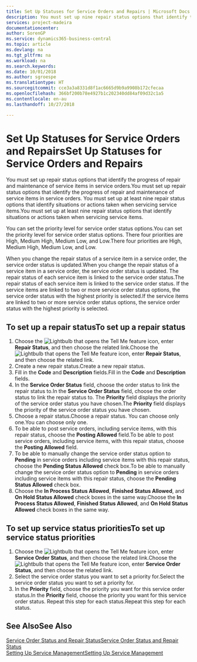 ```yaml
---
title: Set Up Statuses for Service Orders and Repairs | Microsoft Docs
description: You must set up nine repair status options that identify the progress of repair and maintenance of service items in service orders.
services: project-madeira
documentationcenter: 
author: SorenGP
ms.service: dynamics365-business-central
ms.topic: article
ms.devlang: na
ms.tgt_pltfrm: na
ms.workload: na
ms.search.keywords: 
ms.date: 10/01/2018
ms.author: sgroespe
ms.translationtype: HT
ms.sourcegitcommit: cce3a3a8331d8f1ac6665d9b9a9908b172cfecaa
ms.openlocfilehash: 366bf200b78e4927b1c202340dd84af09d32c1a5
ms.contentlocale: en-au
ms.lasthandoff: 10/27/2018

---
```

# <a name="set-up-statuses-for-service-orders-and-repairs"></a><span data-ttu-id="7e6fe-103">Set Up Statuses for Service Orders and Repairs</span><span class="sxs-lookup"><span data-stu-id="7e6fe-103">Set Up Statuses for Service Orders and Repairs</span></span>
<span data-ttu-id="7e6fe-104">You must set up repair status options that identify the progress of repair and maintenance of service items in service orders.</span><span class="sxs-lookup"><span data-stu-id="7e6fe-104">You must set up repair status options that identify the progress of repair and maintenance of service items in service orders.</span></span> <span data-ttu-id="7e6fe-105">You must set up at least nine repair status options that identify situations or actions taken when servicing service items.</span><span class="sxs-lookup"><span data-stu-id="7e6fe-105">You must set up at least nine repair status options that identify situations or actions taken when servicing service items.</span></span>  

<span data-ttu-id="7e6fe-106">You can set the priority level for service order status options.</span><span class="sxs-lookup"><span data-stu-id="7e6fe-106">You can set the priority level for service order status options.</span></span> <span data-ttu-id="7e6fe-107">There four priorities are High, Medium High, Medium Low, and Low.</span><span class="sxs-lookup"><span data-stu-id="7e6fe-107">There four priorities are High, Medium High, Medium Low, and Low.</span></span>  

<span data-ttu-id="7e6fe-108">When you change the repair status of a service item in a service order, the service order status is updated.</span><span class="sxs-lookup"><span data-stu-id="7e6fe-108">When you change the repair status of a service item in a service order, the service order status is updated.</span></span> <span data-ttu-id="7e6fe-109">The repair status of each service item is linked to the service order status.</span><span class="sxs-lookup"><span data-stu-id="7e6fe-109">The repair status of each service item is linked to the service order status.</span></span> <span data-ttu-id="7e6fe-110">If the service items are linked to two or more service order status options, the service order status with the highest priority is selected.</span><span class="sxs-lookup"><span data-stu-id="7e6fe-110">If the service items are linked to two or more service order status options, the service order status with the highest priority is selected.</span></span>  

## <a name="to-set-up-a-repair-status"></a><span data-ttu-id="7e6fe-111">To set up a repair status</span><span class="sxs-lookup"><span data-stu-id="7e6fe-111">To set up a repair status</span></span>  
1. <span data-ttu-id="7e6fe-112">Choose the ![Lightbulb that opens the Tell Me feature](media/ui-search/search_small.png "Tell me what you want to do") icon, enter **Repair Status**, and then choose the related link.</span><span class="sxs-lookup"><span data-stu-id="7e6fe-112">Choose the ![Lightbulb that opens the Tell Me feature](media/ui-search/search_small.png "Tell me what you want to do") icon, enter **Repair Status**, and then choose the related link.</span></span>
2. <span data-ttu-id="7e6fe-113">Create a new repair status.</span><span class="sxs-lookup"><span data-stu-id="7e6fe-113">Create a new repair status.</span></span>  
3. <span data-ttu-id="7e6fe-114">Fill in the **Code** and **Description** fields.</span><span class="sxs-lookup"><span data-stu-id="7e6fe-114">Fill in the **Code** and **Description** fields.</span></span>  
4. <span data-ttu-id="7e6fe-115">In the **Service Order Status** field, choose the order status to link the repair status to.</span><span class="sxs-lookup"><span data-stu-id="7e6fe-115">In the **Service Order Status** field, choose the order status to link the repair status to.</span></span> <span data-ttu-id="7e6fe-116">The **Priority** field displays the priority of the service order status you have chosen.</span><span class="sxs-lookup"><span data-stu-id="7e6fe-116">The **Priority** field displays the priority of the service order status you have chosen.</span></span>  
5. <span data-ttu-id="7e6fe-117">Choose a repair status.</span><span class="sxs-lookup"><span data-stu-id="7e6fe-117">Choose a repair status.</span></span> <span data-ttu-id="7e6fe-118">You can choose only one.</span><span class="sxs-lookup"><span data-stu-id="7e6fe-118">You can choose only one.</span></span>  
6. <span data-ttu-id="7e6fe-119">To be able to post service orders, including service items, with this repair status, choose the **Posting Allowed** field.</span><span class="sxs-lookup"><span data-stu-id="7e6fe-119">To be able to post service orders, including service items, with this repair status, choose the **Posting Allowed** field.</span></span>  
7. <span data-ttu-id="7e6fe-120">To be able to manually change the service order status option to **Pending** in service orders including service items with this repair status, choose the **Pending Status Allowed** check box.</span><span class="sxs-lookup"><span data-stu-id="7e6fe-120">To be able to manually change the service order status option to **Pending** in service orders including service items with this repair status, choose the **Pending Status Allowed** check box.</span></span>  
8. <span data-ttu-id="7e6fe-121">Choose the **In Process Status Allowed**, **Finished Status Allowed**, and **On Hold Status Allowed** check boxes in the same way.</span><span class="sxs-lookup"><span data-stu-id="7e6fe-121">Choose the **In Process Status Allowed**, **Finished Status Allowed**, and **On Hold Status Allowed** check boxes in the same way.</span></span>
  
## <a name="to-set-up-service-status-priorities"></a><span data-ttu-id="7e6fe-122">To set up service status priorities</span><span class="sxs-lookup"><span data-stu-id="7e6fe-122">To set up service status priorities</span></span>  
1. <span data-ttu-id="7e6fe-123">Choose the ![Lightbulb that opens the Tell Me feature](media/ui-search/search_small.png "Tell me what you want to do") icon, enter **Service Order Status**, and then choose the related link.</span><span class="sxs-lookup"><span data-stu-id="7e6fe-123">Choose the ![Lightbulb that opens the Tell Me feature](media/ui-search/search_small.png "Tell me what you want to do") icon, enter **Service Order Status**, and then choose the related link.</span></span>  
2. <span data-ttu-id="7e6fe-124">Select the service order status you want to set a priority for.</span><span class="sxs-lookup"><span data-stu-id="7e6fe-124">Select the service order status you want to set a priority for.</span></span>  
3. <span data-ttu-id="7e6fe-125">In the **Priority** field, choose the priority you want for this service order status.</span><span class="sxs-lookup"><span data-stu-id="7e6fe-125">In the **Priority** field, choose the priority you want for this service order status.</span></span> <span data-ttu-id="7e6fe-126">Repeat this step for each status.</span><span class="sxs-lookup"><span data-stu-id="7e6fe-126">Repeat this step for each status.</span></span>  

## <a name="see-also"></a><span data-ttu-id="7e6fe-127">See Also</span><span class="sxs-lookup"><span data-stu-id="7e6fe-127">See Also</span></span>  
[<span data-ttu-id="7e6fe-128">Service Order Status and Repair Status</span><span class="sxs-lookup"><span data-stu-id="7e6fe-128">Service Order Status and Repair Status</span></span>](service-service-order-status-and-repair-status.md)  
[<span data-ttu-id="7e6fe-129">Setting Up Service Management</span><span class="sxs-lookup"><span data-stu-id="7e6fe-129">Setting Up Service Management</span></span>](service-setup-service.md)  

